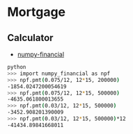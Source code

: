 # Mortgage

## Calculator
* [numpy-financial](https://numpy.org/numpy-financial/latest/pmt.html)

```bash
python
>>> import numpy_financial as npf
>>> npf.pmt(0.075/12, 12*15, 200000)
-1854.0247200054619
>>> npf.pmt(0.075/12, 12*15, 500000)
-4635.061800013655
>>> npf.pmt(0.03/12, 12*15, 500000)
-3452.908201390009
>>> npf.pmt(0.03/12, 12*15, 500000)*12
-41434.89841668011
```